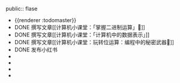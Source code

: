 public:: flase

- {{renderer :todomaster}}
- DONE 撰写文章[[计算机小课堂：「掌握二进制运算」📖]]
- DONE 撰写文章[[计算机小课堂：「计算机中的数据表示」]]
- DONE 撰写文章[[计算机小课堂：玩转位运算：编程中的秘密武器🚀]]
- DONE 发布小红书
-
-
-
-